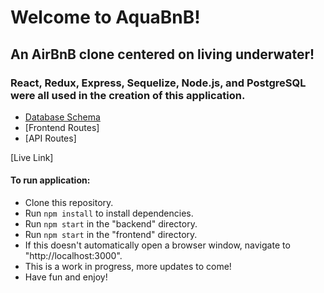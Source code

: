 # Welcome to AquaBnB!

## An AirBnB clone centered on living underwater!
### React, Redux, Express, Sequelize, Node.js, and PostgreSQL were all used in the creation of this application.

* [Database Schema](https://github.com/jchau-623/AquaBnB/wiki/Users)
* [Frontend Routes]
* [API Routes]

[Live Link]

#### To run application:
- Clone this repository.
- Run `npm install` to install dependencies.
- Run `npm start` in the "backend" directory.
- Run `npm start` in the "frontend" directory.
- If this doesn't automatically open a browser window, navigate to "http://localhost:3000".
- This is a work in progress, more updates to come!
- Have fun and enjoy!
